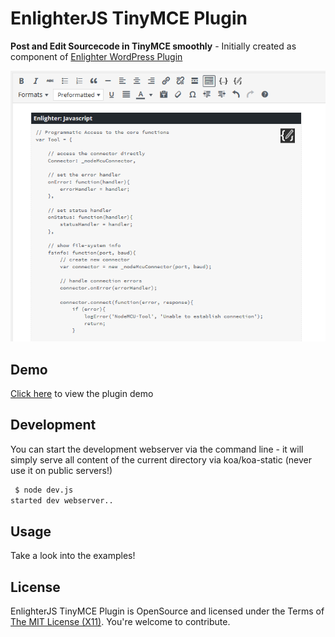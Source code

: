 EnlighterJS TinyMCE Plugin
=================================================

**Post and Edit Sourcecode in TinyMCE smoothly** - Initially created as component of [Enlighter WordPress Plugin](https://wordpress.org/plugins/enlighter/)

![Screenshot](https://raw.githubusercontent.com/AndiDittrich/EnlighterJS.TinyMCE/master/screenshot1.png)

Demo
-------------------------------------------------

[Click here](https://tinymce.enlighterjs.org) to view the plugin demo

Development
-------------------------------------------------

You can start the development webserver via the command line - it will simply serve all content of the current directory via koa/koa-static (never use it on public servers!)

```bash
 $ node dev.js 
started dev webserver..
```

Usage
-------------------------------------------------

Take a look into the examples!

License
-------------------------------------------------

EnlighterJS TinyMCE Plugin is OpenSource and licensed under the Terms of [The MIT License (X11)](http://opensource.org/licenses/MIT). You're welcome to contribute.
